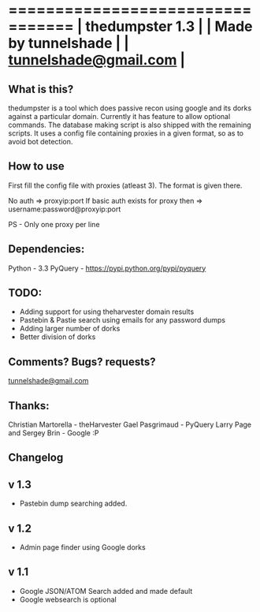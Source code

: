 =================================
|		thedumpster 1.3         |
|	  Made by tunnelshade       |
|	 tunnelshade@gmail.com      |
=================================

What is this?
-------------

thedumpster is a tool which does passive recon using google and its dorks against a particular domain. Currently it has
feature to allow optional commands. The database making script is also shipped with the remaining scripts. It uses a config
file containing proxies in a given format, so as to avoid bot detection.

How to use
------------

First fill the config file with proxies (atleast 3). The format is given there.

No auth                             => proxyip:port
If basic auth exists for proxy then => username:password@proxyip:port

PS - Only one proxy per line

Dependencies:
------------
Python - 3.3
PyQuery - https://pypi.python.org/pypi/pyquery

TODO:
----
* Adding support for using theharvester domain results
* Pastebin & Pastie search using emails for any password dumps
* Adding larger number of dorks
* Better division of dorks

Comments? Bugs? requests?
------------------------
tunnelshade@gmail.com

Thanks:
-------
Christian Martorella -  theHarvester
Gael Pasgrimaud - PyQuery
Larry Page and Sergey Brin - Google :P

Changelog
---------

v 1.3
-----
* Pastebin dump searching added.

v 1.2
-----
* Admin page finder using Google dorks

v 1.1
-----
* Google JSON/ATOM Search added and made default
* Google websearch is optional
